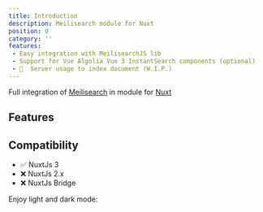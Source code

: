 ```yaml
---
title: Introduction
description: Meilisearch module for Nuxt
position: 0
category: ''
features:
 - Easy integration with MeilisearchJS lib
 - Support for Vue Algolia Vue 3 InstantSearch components (optional)
 - 🚧  Server usage to index document (W.I.P.)
---
```


Full integration of [Meilisearch](https://www.meilisearch.com) in module for [Nuxt](https://v3.nuxtjs.org)

## Features

<list :items="features"></list>

## Compatibility
- ✅ NuxtJs 3
- ❌ NuxtJs 2.x
- ❌ NuxtJs Bridge

<p class="flex items-center">Enjoy light and dark mode:&nbsp;<app-color-switcher class="p-2"></app-color-switcher></p>
